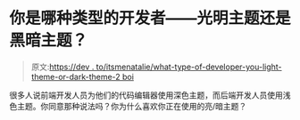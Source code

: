 # 你是哪种类型的开发者——光明主题还是黑暗主题？

> 原文:[https://dev . to/itsmenatalie/what-type-of-developer-you-light-theme-or-dark-theme-2 boi](https://dev.to/itsmenatalie/what-type-of-developer-are-you-light-theme-or-dark-theme-2boi)

很多人说前端开发人员为他们的代码编辑器使用深色主题，而后端开发人员使用浅色主题。你同意那种说法吗？你为什么喜欢你正在使用的亮/暗主题？